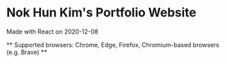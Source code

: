 # Nok Hun Kim's Portfolio Website
Made with React on 2020-12-08

** Supported browsers: Chrome, Edge, Firefox, Chromium-based browsers (e.g. Brave) **